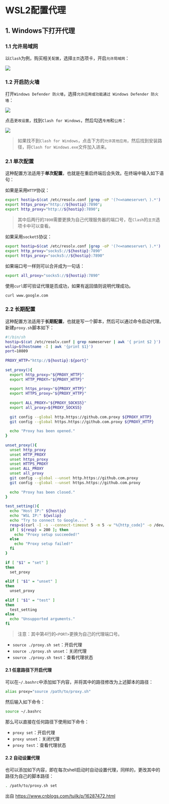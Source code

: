 # WSL2配置代理

## 1\. Windows下打开代理

### 1.1 允许局域网

以`Clash`为例，购买相关`配置`，选择`主页`选项卡，开启`允许局域网`：

![](https://img2022.cnblogs.com/blog/2026333/202205/2026333-20220519095954875-534125057.png)

### 1.2 开启防火墙

打开`Windows Defender 防火墙`，选择`允许应用或功能通过 Windows Defender 防火墙`：

![](https://img2022.cnblogs.com/blog/2026333/202205/2026333-20220519100052696-2100542151.png)

点击`更改设置`，找到`Clash for Windows`，然后勾选`专用`和`公用`：

![](https://img2022.cnblogs.com/blog/2026333/202205/2026333-20220519100127832-1936469422.png)

> 如果找不到`Clash for Windows`，点击下方的`允许其他应用`，然后找到安装路径，将`Clash for Windows.exe`文件加入进来。


### 2.1 单次配置

这种配置方法适用于**单次配置**，也就是在重启终端后会失效。在终端中输入如下语句：

如果是采用`HTTP`协议：

```bash
export hostip=$(cat /etc/resolv.conf |grep -oP '(?<=nameserver\ ).*')
export https_proxy="http://${hostip}:7890";
export http_proxy="http://${hostip}:7890";
```

> 其中后两行的`7890`需要更换为自己代理服务器的端口号，在`Clash`的`主页`选项卡中可以查看。

如果采用`socket5`协议：

```bash
export hostip=$(cat /etc/resolv.conf |grep -oP '(?<=nameserver\ ).*')
export http_proxy="socks5://${hostip}:7890"
export https_proxy="socks5://${hostip}:7890"
```

如果端口号一样则可以合并成为一句话：

```bash
export all_proxy="socks5://${hostip}:7890"
```

使用`curl`即可验证代理是否成功，如果有返回值则说明代理成功。

```bash
curl www.google.com
```

### 2.2 长期配置

这种配置方法适用于**长期配置**，也就是写一个脚本，然后可以通过命令启动代理。新建`proxy.sh`脚本如下：

```bash
#!/bin/sh
hostip=$(cat /etc/resolv.conf | grep nameserver | awk '{ print $2 }')
wslip=$(hostname -I | awk '{print $1}')
port=10809
 
PROXY_HTTP="http://${hostip}:${port}"
 
set_proxy(){
  export http_proxy="${PROXY_HTTP}"
  export HTTP_PROXY="${PROXY_HTTP}"
 
  export https_proxy="${PROXY_HTTP}"
  export HTTPS_proxy="${PROXY_HTTP}"
 
  export ALL_PROXY="${PROXY_SOCKS5}"
  export all_proxy=${PROXY_SOCKS5}
 
  git config --global http.https://github.com.proxy ${PROXY_HTTP}
  git config --global https.https://github.com.proxy ${PROXY_HTTP}
 
  echo "Proxy has been opened."
}
 
unset_proxy(){
  unset http_proxy
  unset HTTP_PROXY
  unset https_proxy
  unset HTTPS_PROXY
  unset ALL_PROXY
  unset all_proxy
  git config --global --unset http.https://github.com.proxy
  git config --global --unset https.https://github.com.proxy
 
  echo "Proxy has been closed."
}
 
test_setting(){
  echo "Host IP:" ${hostip}
  echo "WSL IP:" ${wslip}
  echo "Try to connect to Google..."
  resp=$(curl -I -s --connect-timeout 5 -m 5 -w "%{http_code}" -o /dev/null www.google.com)
  if [ ${resp} = 200 ]; then
    echo "Proxy setup succeeded!"
  else
    echo "Proxy setup failed!"
  fi
}
 
if [ "$1" = "set" ]
then
  set_proxy
 
elif [ "$1" = "unset" ]
then
  unset_proxy
 
elif [ "$1" = "test" ]
then
  test_setting
else
  echo "Unsupported arguments."
fi
```

> 注意：其中第4行的`<PORT>`更换为自己的代理端口号。

-   `source ./proxy.sh set`：开启代理
-   `source ./proxy.sh unset`：关闭代理
-   `source ./proxy.sh test`：查看代理状态

#### 2.1 任意路径下开启代理

可以在`~/.bashrc`中添加如下内容，并将其中的路径修改为上述脚本的路径：

```bash
alias proxy="source /path/to/proxy.sh"
```

然后输入如下命令：

```bash
source ~/.bashrc
```

那么可以直接在任何路径下使用如下命令：

-   `proxy set`：开启代理
-   `proxy unset`：关闭代理
-   `proxy test`：查看代理状态

#### 2.2 自动设置代理

也可以添加如下内容，即在每次shell启动时自动设置代理，同样的，更改其中的路径为自己的脚本路径：

```bash
. /path/to/proxy.sh set
```

出自
https://www.cnblogs.com/tuilk/p/16287472.html